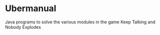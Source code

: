# Ubermanual
Java programs to solve the various modules in the game Keep Talking and Nobody Explodes
